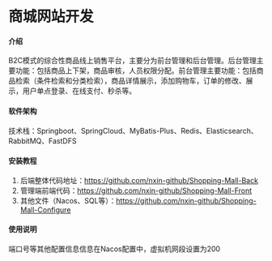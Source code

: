 # 商城网站开发

#### 介绍
B2C模式的综合性商品线上销售平台，主要分为前台管理和后台管理。后台管理主要功能：包括商品上下架，商品审核，人员权限分配。前台管理主要功能：包括商品检索（条件检索和分类检索），商品详情展示，添加购物车，订单的修改、展示，用户单点登录、在线支付、秒杀等。

#### 软件架构
技术栈：Springboot、SpringCloud、MyBatis-Plus、Redis、Elasticsearch、RabbitMQ、FastDFS

#### 安装教程

1.  后端整体代码地址：https://github.com/nxin-github/Shopping-Mall-Back
2.  管理端前端代码：https://github.com/nxin-github/Shopping-Mall-Front
3.  其他文件（Nacos、SQL等）：https://github.com/nxin-github/Shopping-Mall-Configure

#### 使用说明
端口号等其他配置信息信息在Nacos配置中，虚拟机网段设置为200
